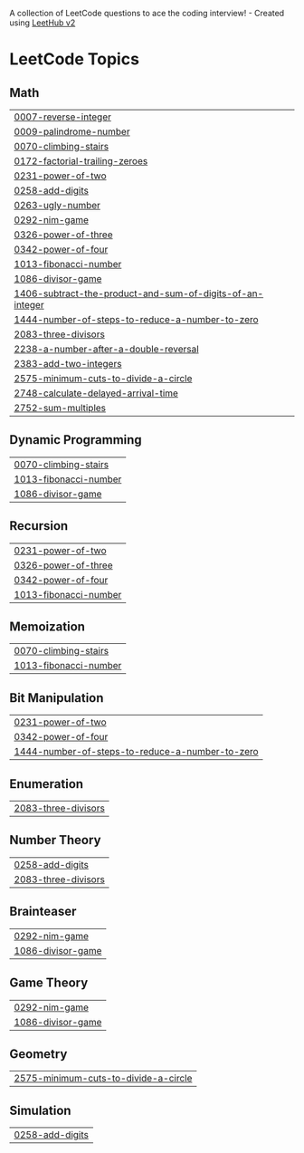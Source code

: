 A collection of LeetCode questions to ace the coding interview! - Created using [LeetHub v2](https://github.com/arunbhardwaj/LeetHub-2.0)
<!---LeetCode Topics Start-->
# LeetCode Topics
## Math
|  |
| ------- |
| [0007-reverse-integer](https://github.com/Da-ya7/LeetCode/tree/master/0007-reverse-integer) |
| [0009-palindrome-number](https://github.com/Da-ya7/LeetCode/tree/master/0009-palindrome-number) |
| [0070-climbing-stairs](https://github.com/Da-ya7/LeetCode/tree/master/0070-climbing-stairs) |
| [0172-factorial-trailing-zeroes](https://github.com/Da-ya7/LeetCode/tree/master/0172-factorial-trailing-zeroes) |
| [0231-power-of-two](https://github.com/Da-ya7/LeetCode/tree/master/0231-power-of-two) |
| [0258-add-digits](https://github.com/Da-ya7/LeetCode/tree/master/0258-add-digits) |
| [0263-ugly-number](https://github.com/Da-ya7/LeetCode/tree/master/0263-ugly-number) |
| [0292-nim-game](https://github.com/Da-ya7/LeetCode/tree/master/0292-nim-game) |
| [0326-power-of-three](https://github.com/Da-ya7/LeetCode/tree/master/0326-power-of-three) |
| [0342-power-of-four](https://github.com/Da-ya7/LeetCode/tree/master/0342-power-of-four) |
| [1013-fibonacci-number](https://github.com/Da-ya7/LeetCode/tree/master/1013-fibonacci-number) |
| [1086-divisor-game](https://github.com/Da-ya7/LeetCode/tree/master/1086-divisor-game) |
| [1406-subtract-the-product-and-sum-of-digits-of-an-integer](https://github.com/Da-ya7/LeetCode/tree/master/1406-subtract-the-product-and-sum-of-digits-of-an-integer) |
| [1444-number-of-steps-to-reduce-a-number-to-zero](https://github.com/Da-ya7/LeetCode/tree/master/1444-number-of-steps-to-reduce-a-number-to-zero) |
| [2083-three-divisors](https://github.com/Da-ya7/LeetCode/tree/master/2083-three-divisors) |
| [2238-a-number-after-a-double-reversal](https://github.com/Da-ya7/LeetCode/tree/master/2238-a-number-after-a-double-reversal) |
| [2383-add-two-integers](https://github.com/Da-ya7/LeetCode/tree/master/2383-add-two-integers) |
| [2575-minimum-cuts-to-divide-a-circle](https://github.com/Da-ya7/LeetCode/tree/master/2575-minimum-cuts-to-divide-a-circle) |
| [2748-calculate-delayed-arrival-time](https://github.com/Da-ya7/LeetCode/tree/master/2748-calculate-delayed-arrival-time) |
| [2752-sum-multiples](https://github.com/Da-ya7/LeetCode/tree/master/2752-sum-multiples) |
## Dynamic Programming
|  |
| ------- |
| [0070-climbing-stairs](https://github.com/Da-ya7/LeetCode/tree/master/0070-climbing-stairs) |
| [1013-fibonacci-number](https://github.com/Da-ya7/LeetCode/tree/master/1013-fibonacci-number) |
| [1086-divisor-game](https://github.com/Da-ya7/LeetCode/tree/master/1086-divisor-game) |
## Recursion
|  |
| ------- |
| [0231-power-of-two](https://github.com/Da-ya7/LeetCode/tree/master/0231-power-of-two) |
| [0326-power-of-three](https://github.com/Da-ya7/LeetCode/tree/master/0326-power-of-three) |
| [0342-power-of-four](https://github.com/Da-ya7/LeetCode/tree/master/0342-power-of-four) |
| [1013-fibonacci-number](https://github.com/Da-ya7/LeetCode/tree/master/1013-fibonacci-number) |
## Memoization
|  |
| ------- |
| [0070-climbing-stairs](https://github.com/Da-ya7/LeetCode/tree/master/0070-climbing-stairs) |
| [1013-fibonacci-number](https://github.com/Da-ya7/LeetCode/tree/master/1013-fibonacci-number) |
## Bit Manipulation
|  |
| ------- |
| [0231-power-of-two](https://github.com/Da-ya7/LeetCode/tree/master/0231-power-of-two) |
| [0342-power-of-four](https://github.com/Da-ya7/LeetCode/tree/master/0342-power-of-four) |
| [1444-number-of-steps-to-reduce-a-number-to-zero](https://github.com/Da-ya7/LeetCode/tree/master/1444-number-of-steps-to-reduce-a-number-to-zero) |
## Enumeration
|  |
| ------- |
| [2083-three-divisors](https://github.com/Da-ya7/LeetCode/tree/master/2083-three-divisors) |
## Number Theory
|  |
| ------- |
| [0258-add-digits](https://github.com/Da-ya7/LeetCode/tree/master/0258-add-digits) |
| [2083-three-divisors](https://github.com/Da-ya7/LeetCode/tree/master/2083-three-divisors) |
## Brainteaser
|  |
| ------- |
| [0292-nim-game](https://github.com/Da-ya7/LeetCode/tree/master/0292-nim-game) |
| [1086-divisor-game](https://github.com/Da-ya7/LeetCode/tree/master/1086-divisor-game) |
## Game Theory
|  |
| ------- |
| [0292-nim-game](https://github.com/Da-ya7/LeetCode/tree/master/0292-nim-game) |
| [1086-divisor-game](https://github.com/Da-ya7/LeetCode/tree/master/1086-divisor-game) |
## Geometry
|  |
| ------- |
| [2575-minimum-cuts-to-divide-a-circle](https://github.com/Da-ya7/LeetCode/tree/master/2575-minimum-cuts-to-divide-a-circle) |
## Simulation
|  |
| ------- |
| [0258-add-digits](https://github.com/Da-ya7/LeetCode/tree/master/0258-add-digits) |
<!---LeetCode Topics End-->